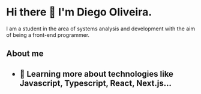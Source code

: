  <h1>Hi there 👋 I'm Diego Oliveira.</h1>
  <p>I am a student in the area of ​​systems analysis and development with the aim of being a front-end programmer.</p>
  <h2>About me<h2/>
  <ul> <li>🌱 Learning more about technologies like Javascript, Typescript, React, Next.js...</li></ul>
  
<!--
**DiegoFernands/DiegoFernands** is a ✨ _special_ ✨ repository because its `README.md` (this file) appears on your GitHub profile.

Here are some ideas to get you started:

- 🔭 I’m currently working on ...
- 🌱 I’m currently learning ...
- 👯 I’m looking to collaborate on ...
- 🤔 I’m looking for help with ...
- 💬 Ask me about ...
- 📫 How to reach me: ...
- 😄 Pronouns: ...
- ⚡ Fun fact: ...
-->

